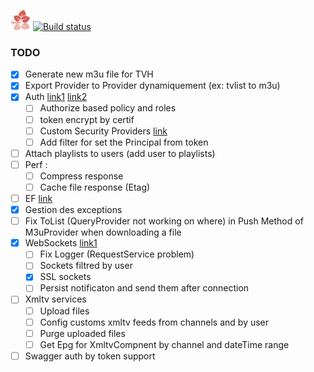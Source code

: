 ﻿![alt text](https://github.com/Fazzani/Synker2/blob/master/WebClient/wwwroot/favicon-32x32.png?raw=true)
[![Build status](https://ci.appveyor.com/api/projects/status/9drbo0ty6whivq12?svg=true)](https://ci.appveyor.com/project/Fazzani/synker2)
### TODO
- [x] Generate new m3u file for TVH
- [x] Export Provider to Provider dynamiquement (ex: tvlist to m3u)
- [x] Auth [link1](https://blogs.msdn.microsoft.com/webdev/2017/04/06/jwt-validation-and-authorization-in-asp-net-core/ ) [link2](http://luizcarlosfaria.net/blog/jwt-no-asp-net-core-standalone/)
  - [ ] Authorize based policy and roles
  - [ ] token encrypt by certif
  - [ ] Custom Security Providers [link](https://stormpath.com/blog/store-protect-sensitive-data-dotnet-core)
  - [ ] Add filter for set the Principal from token
- [ ] Attach playlists to users (add user to playlists)
- [ ] Perf :
  - [ ] Compress response
  - [ ] Cache file response (Etag)
- [ ] EF [link](https://github.com/PomeloFoundation/Pomelo.EntityFrameworkCore.MySql/blob/master/README.md)
- [x] Gestion des exceptions
- [ ] Fix ToList (QueryProvider not working on where) in Push Method of M3uProvider when downloading a file
- [x] WebSockets [link1](https://docs.microsoft.com/en-us/aspnet/core/fundamentals/websockets)
  - [ ] Fix Logger (RequestService problem)
  - [ ] Sockets filtred by user
  - [x] SSL sockets
  - [ ] Persist notificaton and send them after connection
- [ ] Xmltv services
  - [ ] Upload files
  - [ ] Config customs xmltv feeds from channels and by user
  - [ ] Purge uploaded files
  - [ ] Get Epg for XmltvCompnent by channel and dateTime range
- [ ] Swagger auth by token support
